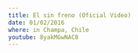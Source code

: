 ```yaml
---
title: El sin freno (Oficial Video)
date: 01/02/2016
where: in Champa, Chile
youtube: 8yakMGwNAC8
---
```

